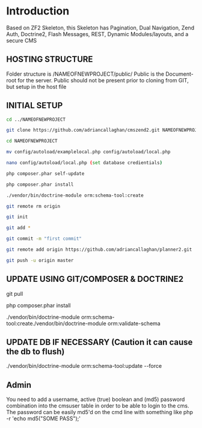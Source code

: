 
Introduction
============
Based on ZF2 Skeleton, this Skeleton has Pagination, Dual Navigation, Zend Auth, Doctrine2, Flash Messages, REST, Dynamic Modules/layouts, and a secure CMS



HOSTING STRUCTURE
-----------------
Folder structure is /NAMEOFNEWPROJECT/public/ 
Public is the Document-root for the server.
Public should not be present prior to cloning from GIT, but setup in the host file



INITIAL SETUP
-------------
```bash
cd ../NAMEOFNEWPROJECT

git clone https://github.com/adriancallaghan/cmszend2.git NAMEOFNEWPROJECT  (will clone the project into the new project)

cd NAMEOFNEWPROJECT

mv config/autoload/examplelocal.php config/autoload/local.php

nano config/autoload/local.php (set database credientials)

php composer.phar self-update

php composer.phar install

./vendor/bin/doctrine-module orm:schema-tool:create

git remote rm origin

git init

git add *

git commit -m "first commit"

git remote add origin https://github.com/adriancallaghan/planner2.git

git push -u origin master
```

UPDATE USING GIT/COMPOSER & DOCTRINE2
-------------------------------------
git pull

php composer.phar install

./vendor/bin/doctrine-module orm:schema-tool:create./vendor/bin/doctrine-module orm:validate-schema


UPDATE DB IF NECESSARY (Caution it can cause the db to flush)
-------------------------------------------------------------
./vendor/bin/doctrine-module orm:schema-tool:update --force


Admin
-----
You need to add a username, active (true) boolean and (md5) password combination into the cmsuser table in order to be able to login to the cms.
The password can be easily md5'd on the cmd line with something like php -r 'echo md5("SOME PASS");'



